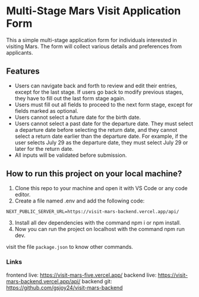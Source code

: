 # Multi-Stage Mars Visit Application Form

This a simple multi-stage application form for individuals interested in visiting Mars. The form will collect various details and preferences from applicants.

## Features

- Users can navigate back and forth to review and edit their entries, except for the last stage. If users go back to modify previous stages, they have to fill out the last form stage again.
- Users must fill out all fields to proceed to the next form stage, except for fields marked as optional.
- Users cannot select a future date for the birth date.
- Users cannot select a past date for the departure date. They must select a departure date before selecting the return date, and they cannot select a return date earlier than the departure date. For example, if the user selects July 29 as the departure date, they must select July 29 or later for the return date.
- All inputs will be validated before submission.

## How to run this project on your local machine?

1. Clone this repo to your machine and open it with VS Code or any code editor.
2. Create a file named .env and add the following code:

```
NEXT_PUBLIC_SERVER_URL=https://visit-mars-backend.vercel.app/api/
```

3. Install all dev dependencies with the command npm i or npm install.
4. Now you can run the project on localhost with the command npm run dev.

visit the file `package.json` to know other commands.

### Links

frontend live: <https://visit-mars-five.vercel.app/>
backend live: <https://visit-mars-backend.vercel.app/api/>
backend git: <https://github.com/gsjoy24/visit-mars-backend>
